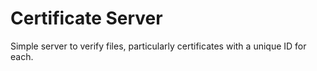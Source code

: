 # Certificate Server
Simple server to verify files, particularly certificates with a unique ID for each.

